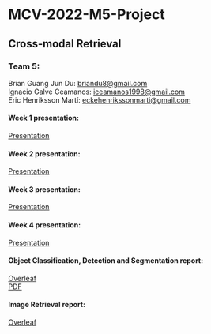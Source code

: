 # MCV-2022-M5-Project  
 
## Cross-modal Retrieval  

### Team 5:  
 Brian Guang Jun Du: briandu8@gmail.com  
 Ignacio Galve Ceamanos: iceamanos1998@gmail.com  
 Eric Henriksson Martí: eckehenrikssonmarti@gmail.com  
 
#### Week 1 presentation:  
 [Presentation](https://docs.google.com/presentation/d/1g0QS--JgpUTKiLuonVXe-_5SuHnc0xDUQbdDl8pu0Mo/edit?usp=sharing)
 
#### Week 2 presentation:  
 [Presentation](https://docs.google.com/presentation/d/1DyZUGjAhFSSLnm3dqBWGfgkCuweBihSstr5ltfYIE08/edit?usp=sharing)  
 
#### Week 3 presentation:  
 [Presentation](https://docs.google.com/presentation/d/1V1lzChQ2tLPWhSbtpTWSgt3XPHLhPH5prjS_FleGtaU/edit?usp=sharing)  

#### Week 4 presentation:  
 [Presentation](https://docs.google.com/presentation/d/1U_mbUrpKM9N8tGdKIMDQz0SEAM2fYO7qvaQz2ZKmm7U/edit?usp=sharing)  
   
#### Object Classification, Detection and Segmentation report:  
 [Overleaf](https://www.overleaf.com/read/ycpsxdxggnyp)  
 [PDF](https://github.com/bersecke/MCV-2022-M5-Project/blob/main/M5__Object_Detection_%26%20_Segmentation_report.pdf)


#### Image Retrieval report:  
 [Overleaf](https://www.overleaf.com/read/psscjwrqbtkp)
